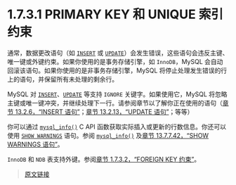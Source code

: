 # 1.7.3.1 PRIMARY KEY 和 UNIQUE 索引约束

通常，数据更改语句（如 [`INSERT`](/13/13.2/13.2.6/insert) 或 [`UPDATE`](/13/13.2/13.2.13/update)）会发生错误，这些语句会违反主键、唯一键或外键约束。如果你使用的是事务存储引擎，如 `InnoDB`，MySQL 会自动回滚该语句。如果你使用的是非事务存储引擎，MySQL 将停止处理发生错误的行上的语句，并保留所有未处理的剩余行。

MySQL 对 [`INSERT`](/13/13.2/13.2.6/insert)、[`UPDATE`](/13/13.2/13.2.13/update) 等支持 `IGNORE` 关键字。如果使用它，MySQL 将忽略主键或唯一键冲突，并继续处理下一行。请参阅章节以了解你正在使用的语句（[章节 13.2.6，“INSERT 语句”](/13/13.2/13.2.6/insert)；[章节 13.2.13，“UPDATE 语句”](/13/13.2/13.2.13/update)；等等）

你可以通过 [`mysql_info()`](/5/5.4/5.4.37/mysql-info) C API 函数获取实际插入或更新的行数信息。你还可以使用 [`SHOW WARNINGS`](/13/13.7/13.7.7/13.7.7.42/show-warnings) 语句。参阅 [`mysql_info()`](/5/5.4/5.4.37/mysql-info) 及[章节 13.7.7.42，“SHOW WARNINGS 语句”](/13/13.7/13.7.7/13.7.7.42/show-warnings)。

`InnoDB` 和 `NDB` 表支持外键。参阅[章节 1.7.3.2，“FOREIGN KEY 约束”](/1/1.7/1.7.3/1.7.3.2/constraint-foreign-key)。

> [原文链接](https://dev.mysql.com/doc/refman/8.0/en/constraint-primary-key.html)
